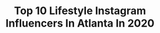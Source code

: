 ---
title: Top 10 Lifestyle Instagram Influencers In Atlanta In 2020
description: >-
  Find top lifestyle Instagram influencers in Atlanta in 2020. Most popular hashtags: #sponsored #lifestyle #positivity #selfcare.
platform: Instagram
profiles:
  - username: "richlifeshawtydred"
    fullname: >-
      Heyyy Partnaaa
    location: "United States"
    followers: 293259
    engagement: 122
    commentsToLikes: 0.135158
    id: ck6uhwwffbpr50j71bx8evetc
    verified: false
    hashtags: "#pornstar, #rapper, #candy, #versace"
  - username: "allyiahsface"
    fullname: >-
      A L L Y I A H
    location: "United States"
    followers: 248682
    engagement: 1050
    commentsToLikes: 0.036004
    id: ck139yo0ynrw00i193hn8i1av
    verified: false
    hashtags: "#toofacedpartner, #ad, #sephoracollection, #ebdfamily"
  - username: "aylaelizabeth"
    fullname: >-
      Ayla
    location: "United States"
    followers: 16869
    engagement: 438
    commentsToLikes: 0.236216
    id: ck0u1c9svwj830i19k0bqkiet
    verified: false
    hashtags: "#vacationoutfit, #amazonswim, #workout, #reddress"
  - username: "atlaisha"
    fullname: >-
      Aisha
    location: "United States"
    followers: 6964
    engagement: 856
    commentsToLikes: 0.045065
    id: ck15phhdqxwiu0i19xw1pif9p
    verified: false
    hashtags: "#happyvday, #quarantinelife, #punjabiwedding, #aghanoor"
  - username: "ms.palomag"
    fullname: >-
      P A L O M A
    location: "United States"
    followers: 3801
    engagement: 1761
    commentsToLikes: 0.066592
    id: ck134wnf4yjw50i193eap59q8
    verified: false
    hashtags: "#iconswim"
  - username: "alexandraytoy"
    fullname: >-
      Allie Toy
    location: "United States"
    followers: 2187
    engagement: 1858
    commentsToLikes: 0.056174
    id: ck8t4hsxl6v790j78ilyufya2
    verified: false
    hashtags: "#bossbabegiveaway, #hootyhoo, #thesymposium"
  - username: "mcmbrownfield"
    fullname: >-
      Mary Catherine Brownfield
    location: "United States"
    followers: 6866
    engagement: 548
    commentsToLikes: 0.085076
    id: ck0ubyszufo1h0i19d8ikfkbz
    verified: false
    hashtags: ""
  - username: "laurenlefevre"
    fullname: >-
      Lauren Lefevre/Edit by Lauren
    location: "United States"
    followers: 117364
    engagement: 94
    commentsToLikes: 0.066618
    id: ck15ruwtd9u1w0i19ublnncme
    verified: false
    hashtags: "#wedressamerica, #freepeople, #shelterinplace, #pinacoladas"
  - username: "elexis.evone"
    fullname: >-
      Elexis
    location: "United States"
    followers: 5971
    engagement: 771
    commentsToLikes: 0.055944
    id: ck15s0pg9anfq0i19q3868to0
    verified: false
    hashtags: "#blackactress, #oregonphotography, #beauty, #headshots"
  - username: "keriannbritt"
    fullname: >-
      Keri Brittain
    location: "United States"
    followers: 9160
    engagement: 494
    commentsToLikes: 0.052538
    id: ck5zltf06lcmg0i14zjo8jst9
    verified: false
    hashtags: "#sponsoredbyninja, #chickenfaster, #pinkblushmaternity, #ninjafoodioven"
---